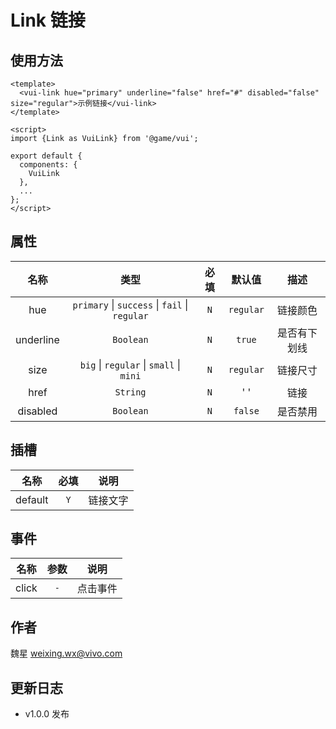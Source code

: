 # Link 链接

## 使用方法

```vue
<template>
  <vui-link hue="primary" underline="false" href="#" disabled="false" size="regular">示例链接</vui-link>
</template>

<script>
import {Link as VuiLink} from '@game/vui';

export default {
  components: {
    VuiLink
  },
  ...
};
</script>
```

## 属性

|   名称    |                           类型                            | 必填 |  默认值   |     描述     |
| :-------: | :-------------------------------------------------------: | :--: | :-------: | :----------: |
|    hue    | `primary` &#124; `success` &#124; `fail` &#124; `regular` | `N`  | `regular` |   链接颜色   |
| underline |                         `Boolean`                         | `N`  |  `true`   | 是否有下划线 |
|   size    |    `big` &#124; `regular` &#124; `small` &#124; `mini`    | `N`  | `regular` |   链接尺寸   |
|   href    |                         `String`                          | `N`  |    ' '    |     链接     |
| disabled  |                         `Boolean`                         | `N`  |  `false`  |   是否禁用   |

## 插槽

|  名称   | 必填 |   说明   |
| :-----: | :--: | :------: |
| default | `Y`  | 链接文字 |

## 事件

| 名称  | 参数 |   说明   |
| :---: | :--: | :------: |
| click | `-`  | 点击事件 |

## 作者

魏星 <weixing.wx@vivo.com>

## 更新日志

- v1.0.0 发布
